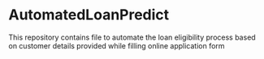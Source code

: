 # AutomatedLoanPredict
This repository contains file to automate the loan eligibility process based on customer details provided while filling online application form
